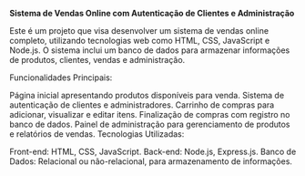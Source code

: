 **Sistema de Vendas Online com Autenticação de Clientes e Administração**

Este é um projeto que visa desenvolver um sistema de vendas online completo, utilizando tecnologias web como HTML, CSS, JavaScript e Node.js. O sistema inclui um banco de dados para armazenar informações de produtos, clientes, vendas e administração.

Funcionalidades Principais:

Página inicial apresentando produtos disponíveis para venda.
Sistema de autenticação de clientes e administradores.
Carrinho de compras para adicionar, visualizar e editar itens.
Finalização de compras com registro no banco de dados.
Painel de administração para gerenciamento de produtos e relatórios de vendas.
Tecnologias Utilizadas:

Front-end: HTML, CSS, JavaScript.
Back-end: Node.js, Express.js.
Banco de Dados: Relacional ou não-relacional, para armazenamento de informações.

